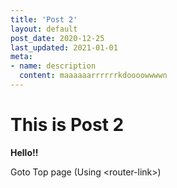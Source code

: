 ```yaml
---
title: 'Post 2'
layout: default
post_date: 2020-12-25
last_updated: 2021-01-01
meta:
- name: description
  content: maaaaaarrrrrrkdoooowwwwn
---
```


# This is Post 2

**Hello!!**

<router-link to="/">Goto Top page (Using &lt;router-link&gt;)</router-link>
